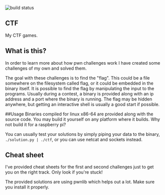 ![build status](https://travis-ci.org/kbeckmann/ctf.svg)

## CTF
My CTF games.

## What is this?
In order to learn more about how pwn challenges work I have created some challenges of my own and solved them.

The goal with these challenges is to find the "flag". This could be a file somewhere on the filesystem called flag, or it could be embedded in the binary itself.
It is possible to find the flag by manipulating the input to the programs. Usually during a contest, a binary is provided along with an ip address and a port where the binary is running. The flag may be hidden anywhere, but getting an interactive shell is usually a good start if possible.

##Usage
Binaries compiled for linux x86-64 are provided along with the source code. You may build it yourself on any platform where it builds. Why not build it for a raspberry pi?

You can usually test your solutions by simply piping your data to the binary, `./solution.py | ./ctf`, or you can use netcat and sockets instead.

## Cheat sheet
I've provided cheat sheets for the first and second challenges just to get you on the right track. Only look if you're stuck!

The provided solutions are using pwnlib which helps out a lot. Make sure you install it properly. 
